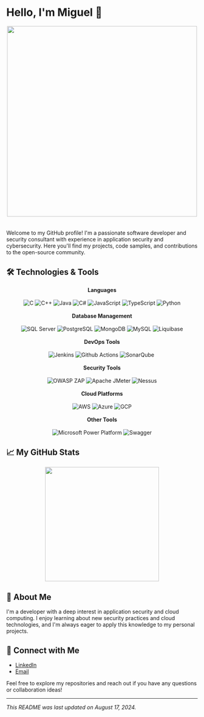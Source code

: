 # Hello, I'm Miguel 👋

<div style="text-align: center;">
  <img src="https://user-images.githubusercontent.com/74038190/225813708-98b745f2-7d22-48cf-9150-083f1b00d6c9.gif" width="500">
</div>
<br><br>
Welcome to my GitHub profile! I'm a passionate software developer and security consultant with experience in application security and cybersecurity. Here you'll find my projects, code samples, and contributions to the open-source community.

## 🛠️ Technologies & Tools

<div style="text-align: center;">
    <b>Languages</b>
    <br><br>
  <img src="https://img.shields.io/badge/-C-A8B9CC?style=flat-square&logo=c&logoColor=white" alt="C">
  <img src="https://img.shields.io/badge/-C++-00599C?style=flat-square&logo=c%2B%2B&logoColor=white" alt="C++">
  <img src="https://img.shields.io/badge/-Java-007396?style=flat-square&logo=java&logoColor=white" alt="Java">
  <img src="https://img.shields.io/badge/-C%23-239120?style=flat-square&logo=c-sharp&logoColor=white" alt="C#">
  <img src="https://img.shields.io/badge/-JavaScript-F7DF1E?style=flat-square&logo=javascript&logoColor=black" alt="JavaScript">
  <img src="https://img.shields.io/badge/-TypeScript-007ACC?style=flat-square&logo=typescript&logoColor=white" alt="TypeScript">
  <img src="https://img.shields.io/badge/-Python-3776AB?style=flat-square&logo=python&logoColor=white" alt="Python">
  <br><br>
</div>


<div style="text-align: center;">
    <b>Database Management</b>
    <br><br>
  <img src="https://img.shields.io/badge/-SQL%20Server-CC2927?style=flat-square&logo=microsoft-sql-server&logoColor=white" alt="SQL Server">
  <img src="https://img.shields.io/badge/-PostgreSQL-336791?style=flat-square&logo=postgresql&logoColor=white" alt="PostgreSQL">
  <img src="https://img.shields.io/badge/-MongoDB-47A248?style=flat-square&logo=mongodb&logoColor=white" alt="MongoDB">
  <img src="https://img.shields.io/badge/-MySQL-4479A1?style=flat-square&logo=mysql&logoColor=white" alt="MySQL">
  <img src="https://img.shields.io/badge/-Liquibase-2962FF?style=flat-square&logo=liquibase&logoColor=white" alt="Liquibase">
  <br><br>
</div>


<div style="text-align: center;">
    <b>DevOps Tools</b>
    <br><br>
  <img src="https://img.shields.io/badge/-Jenkins-D24939?style=flat-square&logo=jenkins&logoColor=white" alt="Jenkins">
  <img src="https://img.shields.io/badge/-GitHub%20Actions-2088FF?style=flat-square&logo=github-actions&logoColor=white" alt="Github Actions">
  <img src="https://img.shields.io/badge/-SonarQube-4E9BCD?style=flat-square&logo=sonarqube&logoColor=white" alt="SonarQube">
  <img src="" alt="">
  <br><br>
</div>


<div style="text-align: center;">
    <b>Security Tools</b>
    <br><br>
  <img src="https://img.shields.io/badge/-OWASP%20ZAP-2C3E50?style=flat-square&logo=owasp-zap&logoColor=white" alt="OWASP ZAP">
  <img src="https://img.shields.io/badge/-Apache%20JMeter-E91F76?style=flat-square&logo=jmeter&logoColor=white" alt="Apache JMeter">
   <img src="https://img.shields.io/badge/-Nessus-4E9BCD?style=flat-square&logo=Nessus-4E9BCD?style=flat-square&logo=nessus&logoColor=white" alt="Nessus">
  <br><br>
</div>


<div style="text-align: center;">
    <b>Cloud Platforms</b>
    <br><br>
  <img src="https://img.shields.io/badge/-AWS-232F3E?style=flat-square&logo=amazon-aws&logoColor=white" alt="AWS">
  <img src="https://img.shields.io/badge/-Azure-0078D4?style=flat-square&logo=microsoft-azure&logoColor=white" alt="Azure">
  <img src="https://img.shields.io/badge/-Google%20Cloud-4285F4?style=flat-square&logo=google-cloud&logoColor=white" alt="GCP">
  <br><br>
</div>


<div style="text-align: center;">
    <b>Other Tools</b>
    <br><br>
  <img src="https://img.shields.io/badge/-Power%20Platform-742774?style=flat-square&logo=power-bi&logoColor=white" alt="Microsoft Power Platform">
  <img src="https://img.shields.io/badge/-Swagger-85EA2D?style=flat-square&logo=swagger&logoColor=black" alt="Swagger">
</div>


## 📈 My GitHub Stats
<div style="text-align: center;">
  <img src="https://github-readme-stats.vercel.app/api/top-langs/?username=vimsaldev&layout=compact&theme=dark" width="300">
</div>


## 🚀 About Me

I'm a developer with a deep interest in application security and cloud computing. I enjoy learning about new security practices and cloud technologies, and I'm always eager to apply this knowledge to my personal projects.

## 🔗 Connect with Me

- [LinkedIn](https://www.linkedin.com/in/miguel-s-54b5a0322/)
- [Email](vimsaldev@gmail.com)

Feel free to explore my repositories and reach out if you have any questions or collaboration ideas!

---

*This README was last updated on August 17, 2024.*
